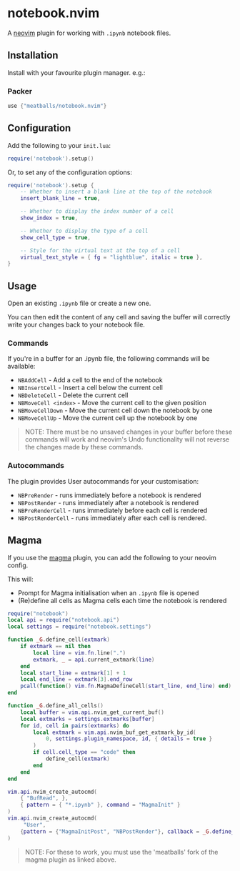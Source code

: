 # notebook.nvim
A [neovim](https://neovim.io) plugin for working with `.ipynb` notebook files.

## Installation
Install with your favourite plugin manager. e.g.:

### Packer
```lua
use {"meatballs/notebook.nvim"}
```

## Configuration
Add the following to your `init.lua`:

```lua
require('notebook').setup()
```

Or, to set any of the configuration options:

```lua
require('notebook').setup {
    -- Whether to insert a blank line at the top of the notebook
    insert_blank_line = true,

    -- Whether to display the index number of a cell
    show_index = true,

    -- Whether to display the type of a cell
    show_cell_type = true,

    -- Style for the virtual text at the top of a cell
    virtual_text_style = { fg = "lightblue", italic = true },
}
```

## Usage
Open an existing `.ipynb` file or create a new one.

You can then edit the content of any cell and saving the buffer will correctly write your changes back to your notebook file.

### Commands
If you're in a buffer for an .ipynb file, the following commands will be available:

* `NBAddCell` - Add a cell to the end of the notebook
* `NBInsertCell` - Insert a cell below the current cell
* `NBDeleteCell` - Delete the current cell
* `NBMoveCell <index>` - Move the current cell to the given position
* `NBMoveCellDown` - Move the current cell down the notebook by one
* `NBMoveCellUp` - Move the current cell up the notebook by one

> NOTE: There must be no unsaved changes in your buffer before these commands will work and neovim's Undo functionality will not reverse the changes made by these commands.

### Autocommands
The plugin provides User autocommands for your customisation:

* `NBPreRender` - runs immediately before a notebook is rendered
* `NBPostRender` - runs immediately after a notebook is rendered
* `NBPreRenderCell` - runs immediately before each cell is rendered
* `NBPostRenderCell` - runs immediately after each cell is rendered.

## Magma
If you use the [magma](https://github.com/meatballs/magma-nvim) plugin, you can add the following to your neovim config.

This will:

* Prompt for Magma initialisation when an `.ipynb` file is opened
* (Re)define all cells as Magma cells each time the notebook is rendered

```lua
require("notebook")
local api = require("notebook.api")
local settings = require("notebook.settings")

function _G.define_cell(extmark)
    if extmark == nil then
        local line = vim.fn.line(".")
        extmark, _ = api.current_extmark(line)
    end
    local start_line = extmark[1] + 1
    local end_line = extmark[3].end_row
    pcall(function() vim.fn.MagmaDefineCell(start_line, end_line) end)
end

function _G.define_all_cells()
    local buffer = vim.api.nvim_get_current_buf()
    local extmarks = settings.extmarks[buffer]
    for id, cell in pairs(extmarks) do
        local extmark = vim.api.nvim_buf_get_extmark_by_id(
            0, settings.plugin_namespace, id, { details = true }
        )
        if cell.cell_type == "code" then
            define_cell(extmark)
        end
    end
end

vim.api.nvim_create_autocmd(
    { "BufRead", },
    { pattern = { "*.ipynb" }, command = "MagmaInit" }
)
vim.api.nvim_create_autocmd(
     "User",
    {pattern = {"MagmaInitPost", "NBPostRender"}, callback = _G.define_all_cells }
)
```

> NOTE: For these to work, you must use the 'meatballs' fork of the magma plugin as linked above.
